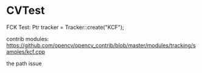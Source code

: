# CVTest

FCK Test: Ptr<Tracker> tracker = Tracker::create("KCF");

contrib modules: https://github.com/opencv/opencv_contrib/blob/master/modules/tracking/samples/kcf.cpp

the path issue

